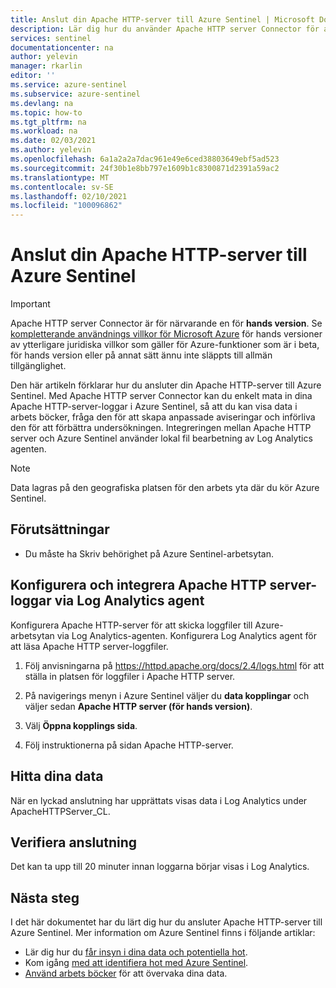 ```yaml
---
title: Anslut din Apache HTTP-server till Azure Sentinel | Microsoft Docs
description: Lär dig hur du använder Apache HTTP server Connector för att hämta Apache-loggar till Azure Sentinel. Visa Apache-data i arbets böcker, skapa aviseringar och förbättra undersökningen.
services: sentinel
documentationcenter: na
author: yelevin
manager: rkarlin
editor: ''
ms.service: azure-sentinel
ms.subservice: azure-sentinel
ms.devlang: na
ms.topic: how-to
ms.tgt_pltfrm: na
ms.workload: na
ms.date: 02/03/2021
ms.author: yelevin
ms.openlocfilehash: 6a1a2a2a7dac961e49e6ced38803649ebf5ad523
ms.sourcegitcommit: 24f30b1e8bb797e1609b1c8300871d2391a59ac2
ms.translationtype: MT
ms.contentlocale: sv-SE
ms.lasthandoff: 02/10/2021
ms.locfileid: "100096862"
---
```

# <a name="connect-your-apache-http-server-to-azure-sentinel"></a>Anslut din Apache HTTP-server till Azure Sentinel

> [!IMPORTANT]
> Apache HTTP server Connector är för närvarande en för **hands version**. Se [kompletterande användnings villkor för Microsoft Azure](https://azure.microsoft.com/support/legal/preview-supplemental-terms/) för hands versioner av ytterligare juridiska villkor som gäller för Azure-funktioner som är i beta, för hands version eller på annat sätt ännu inte släppts till allmän tillgänglighet.

Den här artikeln förklarar hur du ansluter din Apache HTTP-server till Azure Sentinel. Med Apache HTTP server Connector kan du enkelt mata in dina Apache HTTP-server-loggar i Azure Sentinel, så att du kan visa data i arbets böcker, fråga den för att skapa anpassade aviseringar och införliva den för att förbättra undersökningen. Integreringen mellan Apache HTTP server och Azure Sentinel använder lokal fil bearbetning av Log Analytics agenten.

> [!NOTE]
> Data lagras på den geografiska platsen för den arbets yta där du kör Azure Sentinel.

## <a name="prerequisites"></a>Förutsättningar

- Du måste ha Skriv behörighet på Azure Sentinel-arbetsytan.

## <a name="configure-and-integrate-apache-http-server-logs-via-log-analytics-agent"></a>Konfigurera och integrera Apache HTTP server-loggar via Log Analytics agent

Konfigurera Apache HTTP-server för att skicka loggfiler till Azure-arbetsytan via Log Analytics-agenten.
Konfigurera Log Analytics agent för att läsa Apache HTTP server-loggfiler.

1. Följ anvisningarna på https://httpd.apache.org/docs/2.4/logs.html för att ställa in platsen för loggfiler i Apache HTTP server.

1. På navigerings menyn i Azure Sentinel väljer du **data kopplingar** och väljer sedan **Apache HTTP server (för hands version)**.

1. Välj **Öppna kopplings sida**.

1. Följ instruktionerna på sidan Apache HTTP-server.

## <a name="find-your-data"></a>Hitta dina data

När en lyckad anslutning har upprättats visas data i Log Analytics under ApacheHTTPServer_CL.

## <a name="validate-connectivity"></a>Verifiera anslutning

Det kan ta upp till 20 minuter innan loggarna börjar visas i Log Analytics.

## <a name="next-steps"></a>Nästa steg

I det här dokumentet har du lärt dig hur du ansluter Apache HTTP-server till Azure Sentinel. Mer information om Azure Sentinel finns i följande artiklar:

- Lär dig hur du [får insyn i dina data och potentiella hot](quickstart-get-visibility.md).
- Kom igång [med att identifiera hot med Azure Sentinel](tutorial-detect-threats-built-in.md).
- [Använd arbets böcker](tutorial-monitor-your-data.md) för att övervaka dina data.
